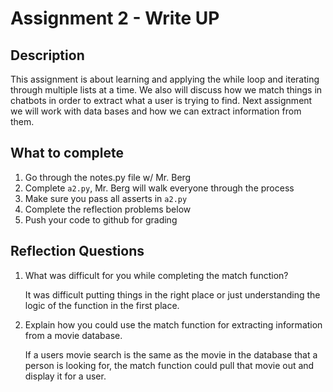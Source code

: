 # Assignment 2 - Write UP

## Description
This assignment is about learning and applying the while loop and iterating through multiple lists at a time.  We also will discuss how we match things in chatbots in order to extract what a user is trying to find.  Next assignment we will work with data bases and how we can extract information from them.

## What to complete
1. Go through the notes.py file w/ Mr. Berg
2. Complete `a2.py`, Mr. Berg will walk everyone through the process
3. Make sure you pass all asserts in `a2.py`
4. Complete the reflection problems below
5. Push your code to github for grading

## Reflection Questions
1. What was difficult for you while completing the match function?

    It was difficult putting things in the right place or just understanding the logic of the function in the first place.

2. Explain how you could use the match function for extracting information from a movie database.

    If a users movie search is the same as the movie in the database that a person is looking for, the match function could pull that movie out and display it for a user.


